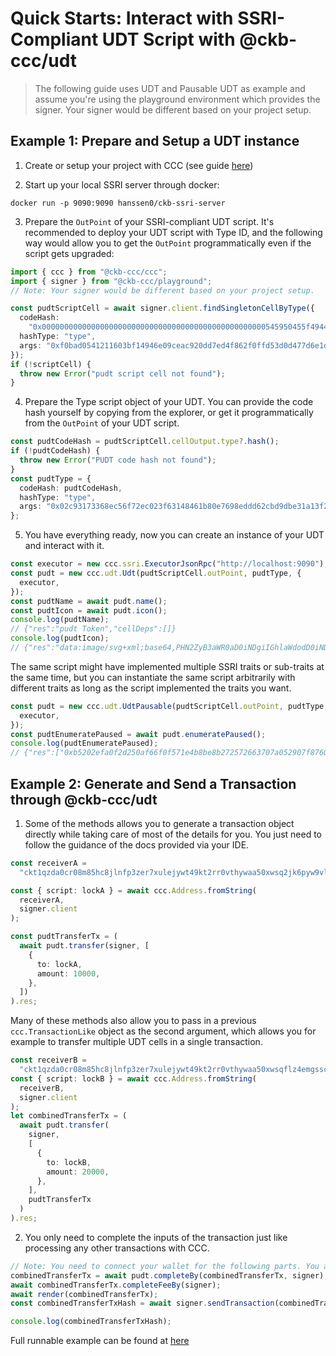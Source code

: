 # Quick Starts: Interact with SSRI-Compliant UDT Script with @ckb-ccc/udt

> The following guide uses UDT and Pausable UDT as example and assume you're using the playground environment which provides the signer. Your signer would be different based on your project setup.

## Example 1: Prepare and Setup a UDT instance

1. Create or setup your project with CCC (see guide [here](https://docs.ckbccc.com/index.html#md:quick-start-with-create-ccc-app-recommended))

2. Start up your local SSRI server through docker:

```shell
docker run -p 9090:9090 hanssen0/ckb-ssri-server
```

3. Prepare the `OutPoint` of your SSRI-compliant UDT script. It's recommended to deploy your UDT script with Type ID, and the following way would allow you to get the `OutPoint` programmatically even if the script gets upgraded:

```ts
import { ccc } from "@ckb-ccc/ccc";
import { signer } from "@ckb-ccc/playground";
// Note: Your signer would be different based on your project setup.

const pudtScriptCell = await signer.client.findSingletonCellByType({
  codeHash:
    "0x00000000000000000000000000000000000000000000000000545950455f4944",
  hashType: "type",
  args: "0xf0bad0541211603bf14946e09ceac920dd7ed4f862f0ffd53d0d477d6e1d0f0b",
});
if (!scriptCell) {
  throw new Error("pudt script cell not found");
}
```

4. Prepare the Type script object of your UDT. You can provide the code hash yourself by copying from the explorer, or get it programmatically from the `OutPoint` of your UDT script.

```ts
const pudtCodeHash = pudtScriptCell.cellOutput.type?.hash();
if (!pudtCodeHash) {
  throw new Error("PUDT code hash not found");
}
const pudtType = {
  codeHash: pudtCodeHash,
  hashType: "type",
  args: "0x02c93173368ec56f72ec023f63148461b80e7698eddd62cbd9dbe31a13f2b330",
};
```

5. You have everything ready, now you can create an instance of your UDT and interact with it.

```ts
const executor = new ccc.ssri.ExecutorJsonRpc("http://localhost:9090");
const pudt = new ccc.udt.Udt(pudtScriptCell.outPoint, pudtType, {
  executor,
});
const pudtName = await pudt.name();
const pudtIcon = await pudt.icon();
console.log(pudtName);
// {"res":"pudt Token","cellDeps":[]}
console.log(pudtIcon);
// {"res":"data:image/svg+xml;base64,PHN2ZyB3aWR0aD0iNDgiIGhlaWdodD0iNDgiIHZpZXdCb3g9IjAgMCA0OCA0OCIgZmlsbD0ibm9uZSIgeG1sbnM9Imh0dHA6Ly93d3cudzMub3JnLzIwMDAvc3ZnIj4KPGNpcmNsZSBjeD0iMjQiIGN5PSIyNCIgcj0iMjQ ......
```

The same script might have implemented multiple SSRI traits or sub-traits at the same time, but you can instantiate the same script arbitrarily with different traits as long as the script implemented the traits you want.

```ts
const pudt = new ccc.udt.UdtPausable(pudtScriptCell.outPoint, pudtType, {
  executor,
});
const pudtEnumeratePaused = await pudt.enumeratePaused();
console.log(pudtEnumeratePaused);
// {"res":["0xb5202efa0f2d250af66f0f571e4b8be8b272572663707a052907f8760112fe35","0xa320a09489791af2e5e1fe84927eda84f71afcbd2c7a65cb419464fe46e75085"],"cellDeps":[{"txHash":"0x98c37eabc1672c4a0a30c0bb284ed49308f0cb58b0d8791f44cca168c973e7da","index":"0"}]}
```

## Example 2: Generate and Send a Transaction through @ckb-ccc/udt

1. Some of the methods allows you to generate a transaction object directly while taking care of most of the details for you. You just need to follow the guidance of the docs provided via your IDE.

```ts
const receiverA =
  "ckt1qzda0cr08m85hc8jlnfp3zer7xulejywt49kt2rr0vthywaa50xwsq2jk6pyw9vlnfakx7vp4t5lxg0lzvvsp3c5adflu";

const { script: lockA } = await ccc.Address.fromString(
  receiverA,
  signer.client
);

const pudtTransferTx = (
  await pudt.transfer(signer, [
    {
      to: lockA,
      amount: 10000,
    },
  ])
).res;
```

Many of these methods also allow you to pass in a previous `ccc.TransactionLike` object as the second argument, which allows you for example to transfer multiple UDT cells in a single transaction.

```ts
const receiverB =
  "ckt1qzda0cr08m85hc8jlnfp3zer7xulejywt49kt2rr0vthywaa50xwsqflz4emgssc6nqj4yv3nfv2sca7g9dzhscgmg28x";
const { script: lockB } = await ccc.Address.fromString(
  receiverB,
  signer.client
);
let combinedTransferTx = (
  await pudt.transfer(
    signer,
    [
      {
        to: lockB,
        amount: 20000,
      },
    ],
    pudtTransferTx
  )
).res;
```

2. You only need to complete the inputs of the transaction just like processing any other transactions with CCC.

```ts
// Note: You need to connect your wallet for the following parts. You also need to have enough balance of pudt in your wallet.
combinedTransferTx = await pudt.completeBy(combinedTransferTx, signer);
await combinedTransferTx.completeFeeBy(signer);
await render(combinedTransferTx);
const combinedTransferTxHash = await signer.sendTransaction(combinedTransferTx);

console.log(combinedTransferTxHash);
```

Full runnable example can be found at [here](https://live.ckbccc.com/?src=nostr:nevent1qqs8q20jvxqfsrhqw4te248qduex39dgls7qajhuc42kale0yqatdhspzemhxue69uhhyetvv9ujumn0wd68ytnzv9hxgqg5waehxw309ahx7um5wghx77r5wghxgetkqy28wumn8ghj7un9d3shjtnyv9kh2uewd9hspusjlf)
